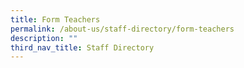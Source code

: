 ```yaml
---
title: Form Teachers
permalink: /about-us/staff-directory/form-teachers
description: ""
third_nav_title: Staff Directory
---
```

